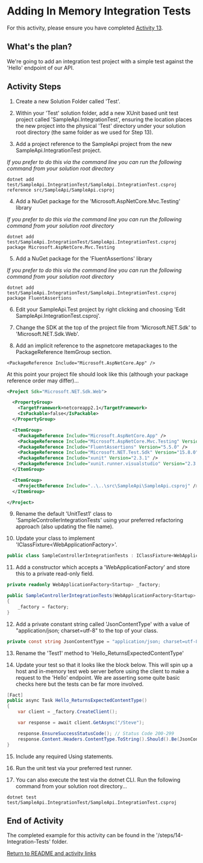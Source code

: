 
# Adding In Memory Integration Tests

For this activity, please ensure you have completed [Activity 13](12-UnitTests.md).

## What's the plan?

We're going to add an integration test project with a simple test against the 'Hello' endpoint of our API. 

## Activity Steps

1. Create a new Solution Folder called 'Test'.
2. Within your 'Test' solution folder, add a new XUnit based unit test project called 'SampleApi.IntegrationTest', ensuring the location places the new project into the physical 'Test' directory under your solution root directory (the same folder as we used for Step 13).

3. Add a project reference to the SampleApi project from the new SampleApi.IntegrationTest project.

*If you prefer to do this via the command line you can run the following command from your solution root directory*

```dotnet add test/SampleApi.IntegrationTest/SampleApi.IntegrationTest.csproj reference src/SampleApi/SampleApi.csproj```

4. Add a NuGet package for the 'Microsoft.AspNetCore.Mvc.Testing' library

*If you prefer to do this via the command line you can run the following command from your solution root directory*

```dotnet add test/SampleApi.IntegrationTest/SampleApi.IntegrationTest.csproj package Microsoft.AspNetCore.Mvc.Testing```

5. Add a NuGet package for the 'FluentAssertions' library

*If you prefer to do this via the command line you can run the following command from your solution root directory*

```dotnet add test/SampleApi.IntegrationTest/SampleApi.IntegrationTest.csproj package FluentAssertions```

6. Edit your SampleApi.Test project by right clicking and choosing 'Edit SampleApi.IntegrationTest.csproj'.

7. Change the SDK at the top of the project file from 'Microsoft.NET.Sdk' to 'Microsoft.NET.Sdk.Web'.

8. Add an implicit reference to the aspnetcore metapackages to the PackageReference ItemGroup section.

```<PackageReference Include="Microsoft.AspNetCore.App" />```

At this point your project file should look like this (although your package reference order may differ)...

```xml
<Project Sdk="Microsoft.NET.Sdk.Web">

  <PropertyGroup>
    <TargetFramework>netcoreapp2.1</TargetFramework>
    <IsPackable>false</IsPackable>
  </PropertyGroup>

  <ItemGroup>
    <PackageReference Include="Microsoft.AspNetCore.App" />
    <PackageReference Include="Microsoft.AspNetCore.Mvc.Testing" Version="2.1.3" />
    <PackageReference Include="FluentAssertions" Version="5.5.0" />
    <PackageReference Include="Microsoft.NET.Test.Sdk" Version="15.8.0" />
    <PackageReference Include="xunit" Version="2.3.1" />
    <PackageReference Include="xunit.runner.visualstudio" Version="2.3.1" />
  </ItemGroup>

  <ItemGroup>
    <ProjectReference Include="..\..\src\SampleApi\SampleApi.csproj" />
  </ItemGroup>

</Project>
```

9. Rename the default 'UnitTest1' class to 'SampleControllerIntegrationTests' using your preferred refactoring approach (also updating the file name).

10. Update your class to implement 'IClassFixture<WebApplicationFactory<Startup>>'.

```csharp
public class SampleControllerIntegrationTests : IClassFixture<WebApplicationFactory<Startup>>
```

11. Add a constructor which accepts a 'WebApplicationFactory<Startup>' and store this to a private read-only field.

```csharp
private readonly WebApplicationFactory<Startup> _factory;

public SampleControllerIntegrationTests(WebApplicationFactory<Startup> factory)
{
    _factory = factory;
}
```

12. Add a private constant string called 'JsonContentType' with a value of "application/json; charset=utf-8" to the top of your class.

```csharp
private const string JsonContentType = "application/json; charset=utf-8";
```

13. Rename the 'Test1' method to 'Hello_ReturnsExpectedContentType'

14. Update your test so that it looks like the block below. This will spin up a host and in-memory test web server before using the client to make a request to the 'Hello' endpoint. We are asserting some quite basic checks here but the tests can be far more involved.

```csharp
[Fact]
public async Task Hello_ReturnsExpectedContentType()
{
    var client = _factory.CreateClient();

    var response = await client.GetAsync("/Steve");

    response.EnsureSuccessStatusCode(); // Status Code 200-299
    response.Content.Headers.ContentType.ToString().Should().Be(JsonContentType);
}
```

15. Include any required Using statements.

16. Run the unit test via your preferred test runner.

17. You can also execute the test via the dotnet CLI. Run the following command from your solution root directory...

```dotnet test test/SampleApi.IntegrationTest/SampleApi.IntegrationTest.csproj```

## End of Activity

The completed example for this activity can be found in the '/steps/14-Integration-Tests' folder.

[Return to README and activity links](../README.md)